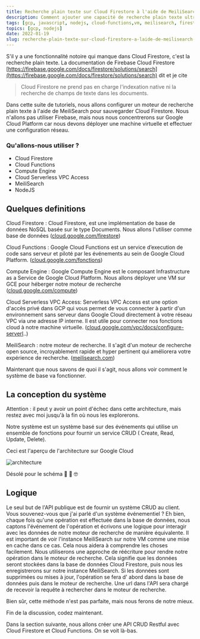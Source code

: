 ```yaml
---
title: Recherche plain texte sur Cloud Firestore à l'aide de MeiliSearch 1 - Introduction
description: Comment ajouter une capacité de recherche plain texte ultra-rapide à Cloud Firestore à l'aide de MeiliSearch
tags: [gcp, javascript, nodejs, cloud-functions,vm, meilisearch, firestore]
topics: [gcp, nodejs]
date: 2022-01-19 
slug: recherche-plain-texte-sur-cloud-firestore-a-laide-de-meilisearch-1-introduction
---
```


S'il y a une fonctionnalité notoire qui manque dans Cloud Firestore, c'est la recherche plain texte. La documentation de
Firebase Cloud
Firestore [https://firebase.google.com/docs/firestore/solutions/search](https://firebase.google.com/docs/firestore/solutions/search)
dit et je cite

> Cloud Firestore ne prend pas en charge l'indexation native ni la recherche de champs de texte dans les documents.

Dans cette suite de tutoriels, nous allons configurer un moteur de recherche plain texte à l'aide de MeiliSearch pour
sauvegarder Cloud Firestore. Nous n'allons pas utiliser Firebase, mais nous nous concentrerons sur Google Cloud Platform
car nous devons déployer une machine virtuelle et effectuer une configuration réseau.

### Qu'allons-nous utiliser ?

- Cloud Firestore
- Cloud Functions
- Compute Engine
- Cloud Serverless VPC Access
- MeiliSearch
- NodeJS

## Quelques definitions

Cloud Firestore : Cloud Firestore, est une implémentation de base de données NoSQL basée sur le type Documents. Nous
allons l'utiliser comme base de données ([cloud.google.com/firestore](http://cloud.google.com/firestore))

Cloud Functions : Google Cloud Functions est un service d’execution de code sans serveur et piloté par les événements au
sein de Google Cloud Platform. ([cloud.google.com/fonctions](http://cloud.google.com/fonctions))

Compute Engine : Google Compute Engine est le composant Infrastructure as a Service de Google Cloud Platform. Nous
allons déployer une VM sur GCE pour héberger notre moteur de
recherche ([cloud.google.com/compute](http://cloud.google.com/compute))

Cloud Serverless VPC Access: Serverless VPC Access est une option d'accès privé dans GCP qui vous permet de vous
connecter à partir d'un environnement sans serveur dans Google Cloud directement à votre réseau VPC via une adresse IP
interne. Il est utile pour connecter nos fonctions cloud à notre machine
virtuelle. ([cloud.google.com/vpc/docs/configure-serverl](http://cloud.google.com/vpc/docs/configure-serverl)..)

MeiliSearch : notre moteur de recherche. Il s'agit d'un moteur de recherche open source, incroyablement rapide et hyper
pertinent qui améliorera votre expérience de recherche. ([meilisearch.com](http://meilisearch.com/))

Maintenant que nous savons de quoi il s'agit, nous allons voir comment le système de base va fonctionner.

## La conception du système

Attention : il peut y avoir un point d'échec dans cette architecture, mais restez avec moi jusqu'à la fin où nous les
explorerons.

Notre système est un système basé sur des événements qui utilise un ensemble de fonctions pour fournir un service CRUD (
Create, Read, Update, Delete).

Ceci est l'aperçu de l'architecture sur Google Cloud


![architecture](/images/bluebook/gcp-architecture.png)

Désolé pour le schéma 🤭 🤫 🤓

## Logique

Le seul but de l'API publique est de fournir un système CRUD au client. Vous souvenez-vous que j'ai parlé d'un système
événementiel ? Eh bien, chaque fois qu'une opération est effectuée dans la base de données, nous captons l'événement de
l'opération et écrivons une logique pour interagir avec les données de notre moteur de recherche de manière équivalente.
Il est important de voir l'instance MeiliSearch sur notre VM comme une mise en cache dans ce cas. Cela nous aidera à
comprendre les choses facilement. Nous utiliserons une approche de réécriture pour rendre notre opération dans le moteur
de recherche. Cela signifie que les données seront stockées dans la base de données Cloud Firestore, puis nous les
enregistrerons sur notre instance MeiliSearch. Si les données sont supprimées ou mises à jour, l'opération se fera d'
abord dans la base de données puis dans le moteur de recherche. Une url dans l'API sera chargé de recevoir la requête à
rechercher dans le moteur de recherche.

Bien sûr, cette méthode n'est pas parfaite, mais nous ferons de notre mieux.

Fin de la discussion, codez maintenant.

Dans la section suivante, nous allons créer une API CRUD Restful avec Cloud Firestore et Cloud Functions. On se voit
là-bas.
